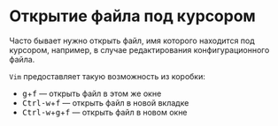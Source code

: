 # Открытие файла под курсором

Часто бывает нужно открыть файл, имя которого находится под курсором,
например, в случае редактирования конфигурационного файла.

`Vim` предоставляет такую возможность из коробки:

* <kbd>g</kbd>+<kbd>f</kbd> — открыть файл в этом же окне
* <kbd>Ctrl-w</kbd>+<kbd>f</kbd> — открыть файл в новой вкладке
* <kbd>Ctrl-w</kbd>+<kbd>g</kbd>+<kbd>f</kbd> — открыть файл в новом окне
